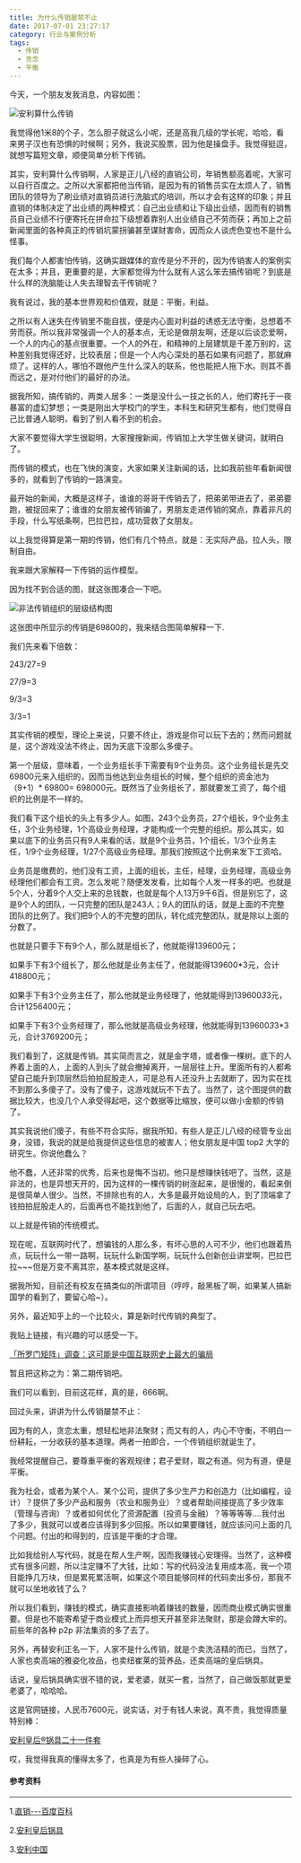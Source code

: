 ```yaml
---
title: 为什么传销屡禁不止
date: 2017-07-01 23:27:17
category: 行业与案例分析
tags:
  - 传销
  - 贪念
  - 平衡
---
```


今天，一个朋友发我消息，内容如图：

![安利算什么传销](为什么传销屡禁不止/1.jpeg)

我觉得他1米8的个子，怎么胆子就这么小呢，还是高我几级的学长呢，哈哈，看来男子汉也有恐惧的时候啊；另外，我说买股票，因为他是操盘手。我觉得挺逗，就想写篇短文章，顺便简单分析下传销。

其实，安利算什么传销啊，人家是正儿八经的直销公司，年销售额高着呢，大家可以自行百度之。之所以大家都把他当传销，是因为有的销售员实在太烦人了，销售团队的领导为了刷业绩对直销员进行洗脑式的培训，所以才会有这样的印象；并且直销的体制决定了出业绩的两种模式：自己出业绩和让下级出业绩，因而有的销售员自己业绩不行便寄托在拼命拉下级想着靠别人出业绩自己不劳而获；再加上之前新闻里面的各种真正的传销坑蒙拐骗甚至谋财害命，因而众人谈虎色变也不是什么怪事。

<!--more-->

我们每个人都害怕传销，这确实跟媒体的宣传是分不开的，因为传销害人的案例实在太多；并且，更重要的是，大家都觉得为什么就有人这么笨去搞传销呢？到底是什么样的洗脑能让人失去理智去干传销呢？

我有说过，我的基本世界观和价值观，就是：平衡，利益。

之所以有人迷失在传销里不能自拔，便是内心面对利益的诱惑无法守衡，总想着不劳而获。所以我非常强调一个人的基本点，无论是做朋友啊，还是以后谈恋爱啊，一个人的内心的基点很重要。一个人的外在，和精神的上层建筑是千差万别的，这种差别我觉得还好，比较表层；但是一个人内心深处的基石如果有问题了，那就麻烦了。这样的人，哪怕不跟他产生什么深入的联系，他也能把人拖下水。则其不善而远之，是对付他们的最好的办法。

据我所知，搞传销的，两类人居多：一类是没什么一技之长的人，他们寄托于一夜暴富的虚幻梦想；一类是刚出大学校门的学生，本科生和研究生都有，他们觉得自己比普通人聪明，看到了别人看不到的机会。

大家不要觉得大学生很聪明，大家搜搜新闻，传销加上大学生做关键词，就明白了。

而传销的模式，也在飞快的演变，大家如果关注新闻的话，比如我前些年看新闻很多的，就看到了传销的一路演变。

最开始的新闻，大概是这样子，谁谁的哥哥干传销去了，把弟弟带进去了，弟弟要跑，被捉回来了；谁谁的女朋友被传销骗了，男朋友走进传销的窝点，靠着非凡的手段，什么写纸条啊，巴拉巴拉，成功营救了女朋友。

以上我觉得算是第一期的传销，他们有几个特点，就是：无实际产品，拉人头，限制自由。

我来跟大家解释一下传销的运作模型。

因为找不到合适的图，就这张图凑合一下吧。

![非法传销组织的层级结构图](为什么传销屡禁不止/2.jpg)

这张图中所显示的传销是69800的，我来结合图简单解释一下.

我们先来看下倍数：

243/27=9

27/9=3

9/3=3

3/3=1


其实传销的模型，理论上来说，只要不终止，游戏是你可以玩下去的；然而问题就是，这个游戏没法不终止，因为天底下没那么多傻子。

第一个层级，意味着，一个业务组长手下需要有9个业务员。这个业务组长是先交69800元来入组织的，因而当他达到业务组长的时候，整个组织的资金池为（9+1）* 69800= 698000元。既然当了业务组长了，那就要发工资了，每个组织的比例是不一样的。

我们看下这个组长的头上有多少人。如图，243个业务员，27个组长，9个业务主任，3个业务经理，1个高级业务经理，才能构成一个完整的组织。那么其实，如果以底下的业务员只有9人来看的话，就是9个业务员，1个组长，1/3个业务主任，1/9个业务经理，1/27个高级业务经理。那我们按照这个比例来发下工资哈。

业务员是缴费的，他们没有工资，上面的组长，主任，经理，业务经理，高级业务经理他们都会有工资。怎么发呢？随便发发看，比如每个人发一样多的吧。也就是5个人，分着9个人交上来的总钱数，也就是每个人13万9千6百。但是别忘了，这是9个人的团队，一只完整的团队是243人；9人的团队的话，就是上面的不完整团队的比例了。我们把9个人的不完整的团队，转化成完整团队，就是除以上面的分数了。

也就是只要手下有9个人，那么就是组长了，他就能得139600元；

如果手下有3个组长了，那么他就是业务主任了，他就能得139600*3元，合计418800元；

如果手下有3个业务主任了，那么他就是业务经理了，他就能得到139600*3*3元，合计1256400元；

如果手下有3个业务经理了，那么他就是高级业务经理，他就能得到139600*3*3*3元，合计3769200元；

我们看到了，这就是传销。其实简而言之，就是金字塔，或者像一棵树。底下的人养着上面的人，上面的人到头了就会撤掉离开，一层层往上升。里面所有的人都希望自己能升到顶层然后拍拍屁股走人，可是总有人还没升上去就断了，因为实在找不到那么多傻子了。没有了傻子，这游戏就玩不下去了。当然了，这个图提供的数据比较大，也没几个人承受得起吧，这个数据等比缩放，便可以做小金额的传销了。

其实我说他们傻子，有些不符合实际，据我所知，有些人是正儿八经的经管专业出身，没错，我说的就是给我提供这些信息的被害人；他女朋友是中国 top2 大学的研究生。你说他蠢么？

他不蠢，人还非常的优秀，后来也是悔不当初。他只是想赚快钱吧了。当然，这是非法的，也是异想天开的，因为这样的一棵传销的树涨起来，是很慢的，看起来倒是很简单人很少。当然，不排除也有的人，大多是最开始设局的人，到了顶端拿了钱拍拍屁股走人的，后面再也不能找到他了，后面的人，就自己玩去吧。

以上就是传销的传统模式。

现在呢，互联网时代了，想骗钱的人那么多，有坏心思的人可不少，他们也跟着热点，玩玩什么一带一路啊，玩玩什么新国学啊，玩玩什么创新创业讲堂啊，巴拉巴拉~~~但是万变不离其宗，基本模式就是这样。

据我所知，目前还有校友在搞类似的所谓项目（哼哼，敲黑板了啊，如果某人搞新国学的看到了，要留心哈~）。

另外，最近知乎上的一个比较火，算是新时代传销的典型了。

我贴上链接，有兴趣的可以感受一下。

[「所罗门矩阵」调查：这可能是中国互联网史上最大的骗局](https://zhuanlan.zhihu.com/p/27502592?from=timeline&isappinstalled=0)

暂且把这称之为：第二期传销吧。

我们可以看到，目前这花样，真的是，666啊。

回过头来，讲讲为什么传销屡禁不止：

因为有的人，贪恋太重，想轻松地非法聚财；而又有的人，内心不守衡，不明白一份耕耘，一分收获的基本道理。两者一拍即合，一个传销组织就诞生了。

我经常提醒自己，要尊重平衡的客观规律；君子爱财，取之有道。何为有道，便是平衡。

我为社会，或者为某个人、某个公司，提供了多少生产力和创造力（比如编程，设计）？提供了多少产品和服务（农业和服务业）？或者帮助间接提高了多少效率（管理与咨询）？或者如何优化了资源配置（投资与金融）？等等等等....我付出了多少，我就可以或者应该得到多少回报。所以如果要赚钱，就应该问问上面的几个问题。付出的和得到的，应该是平衡的才合理。

比如我给别人写代码，就是在帮人生产啊，因而我赚钱心安理得。当然了，这种模式有很多问题，所以注定赚不了大钱，比如：写的代码没法复用成本高，我一个项目能挣几万块，但是累死累活啊，如果这个项目能够同样的代码卖出多份，那我不就可以坐地收钱了么？

所以我们看到，赚钱的模式，确实直接影响着赚钱的数量，因而商业模式确实很重要。但是也不能寄希望于商业模式上而异想天开甚至非法聚财，那是会蹲大牢的。前些年的各种 p2p 非法集资的多了去了。

另外，再替安利正名一下，人家不是什么传销，就是个卖洗洁精的而已，当然了，人家也卖高端的雅姿化妆品，也卖纽崔莱的营养品，还卖高端的皇后锅具。

话说，皇后锅具确实很不错的说，爱老婆，就买一套，当然了，自己做饭那就更爱老婆了，哈哈哈。

这是官网链接，人民币7600元，说实话，对于有钱人来说，真不贵，我觉得质量特别棒：

[安利皇后®锅具二十一件套](http://www.amway.com.cn/product/athome/queen/list/1127.html)


哎，我觉得我真的懂得太多了，也真是为有些人操碎了心。


#### 参考资料
----
1.[直销---百度百科](http://baike.baidu.com/link?url=zN64fcXdFyFH_PTdyBLIh-55vBc-Ct36TwPMf6KP1hFPezPnhx8mgxYp8dFQj2V52v03E-eV7YAN_IVjpj0g4zG2BfKQWLvvWIB3f9PV977)

2.[安利皇后锅具](http://baike.baidu.com/link?url=mh3BCP5yPn6pTtnJeWBaOpVE2BRRhkWexeHTVUhDP_K7mkOaGAIy-QztAz9qoaCxY80XLt_2cylVKdShxKh58AcVBefqaq6h-slci6kdDCDIbiTvusNEiA8bjZlKYPUkicOn-guDtDwND5WgmGagW_)

3.[安利中国](http://www.amway.com.cn/default.html)
